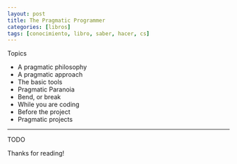 ```yaml
---
layout: post
title: The Pragmatic Programmer
categories: [libros]
tags: [conocimiento, libro, saber, hacer, cs]
---
```


<!--Resumen-->

Topics 

- A pragmatic philosophy
- A pragmatic approach
- The basic tools
- Pragmatic Paranoia
- Bend, or break
- While you are coding
- Before the project
- Pragmatic projects

---

<!--more-->
TODO
  
Thanks for reading!
